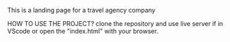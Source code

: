  This is a landing page for a travel agency company


 HOW TO USE THE PROJECT?
 clone the repository and use live server if in VScode or open the "index.html" with your browser.
